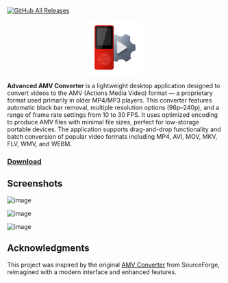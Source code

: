 [![GitHub All Releases](https://img.shields.io/github/downloads/afkarxyz/Advanced-AMV-Converter/total?style=for-the-badge)](https://github.com/afkarxyz/Advanced-AMV-Converter/releases)

<p align="center">
  <img src="icon.png" alt="Advanced AMV Converter" width="128" height="128">
</p>

**Advanced AMV Converter** is a lightweight desktop application designed to convert videos to the AMV (Actions Media Video) format — a proprietary format used primarily in older MP4/MP3 players. This converter features automatic black bar removal, multiple resolution options (96p–240p), and a range of frame rate settings from 10 to 30 FPS. It uses optimized encoding to produce AMV files with minimal file sizes, perfect for low-storage portable devices. The application supports drag-and-drop functionality and batch conversion of popular video formats including MP4, AVI, MOV, MKV, FLV, WMV, and WEBM.

### [Download](https://github.com/afkarxyz/Advanced-AMV-Converter/releases/download/v1.0/Advanced.AMV.Converter.exe)

## Screenshots

![image](https://github.com/user-attachments/assets/b77995b8-3ba8-4a4c-8c68-49a7043b8b9a)

![image](https://github.com/user-attachments/assets/94e097b3-a003-4ffd-8d04-90ec3586df0f)

![image](https://github.com/user-attachments/assets/b59f7acc-86cb-419d-8983-e88f327e4517)

## Acknowledgments

This project was inspired by the original [AMV Converter](https://sourceforge.net/projects/amv-converter/) from SourceForge, reimagined with a modern interface and enhanced features.
